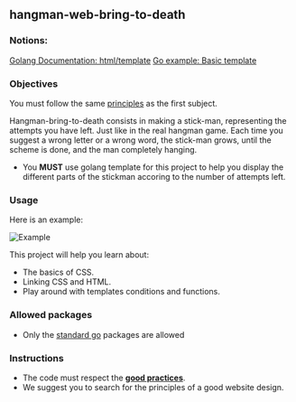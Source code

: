 ## hangman-web-bring-to-death

### Notions:
[Golang Documentation: html/template](https://pkg.go.dev/html/template)
[Go example: Basic template](https://gowebexamples.com/templates/)

### Objectives

You must follow the same [principles](https://lyon-ynov-campus.github.io/YTrack/subjects/hangman/hangman-web/) as the first subject.

Hangman-bring-to-death consists in making a stick-man, representing the attempts you have left. Just like in the real hangman game.
Each time you suggest a wrong letter or a wrong word, the stick-man grows, until the scheme is done, and the man completely hanging.

* You **MUST** use golang template for this project to help you display the different parts of the stickman accoring to the number of attempts left.

### Usage
 
Here is an example:

![Example](https://i.imgur.com/bttnJyb.gif)

This project will help you learn about:

- The basics of CSS.
- Linking CSS and HTML.
- Play around with templates conditions and functions.

### Allowed packages

- Only the [standard go](https://golang.org/pkg/) packages are allowed

### Instructions

- The code must respect the [**good practices**](https://public.01-edu.org/subjects/good-practices/).
- We suggest you to search for the principles of a good website design.
